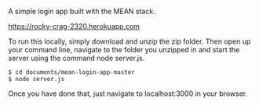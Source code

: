 A simple login app built with the MEAN stack.

https://rocky-crag-2320.herokuapp.com

To run this locally, simply download and unzip the zip folder. Then open up your command line, navigate to the folder you unzipped in and start the server using the command node server.js.

```
$ cd documents/mean-login-app-master
$ node server.js
```
Once you have done that, just navigate to localhost:3000 in your browser.
